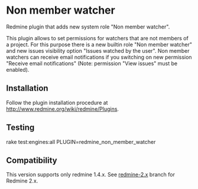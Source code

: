 # Non member watcher

Redmine plugin that adds new system role "Non member watcher".

This plugin allows to set permissions for watchers that are not members of a
project. For this purpose there is a new builtin role "Non member watcher" and
new issues visibility option "Issues watched by the user".
Non member watchers can receive email notifications if you switching on new
permission "Receive email notifications" (Note: permission "View issues" must be enabled).

## Installation

Follow the plugin installation procedure at http://www.redmine.org/wiki/redmine/Plugins.

## Testing

rake test:engines:all PLUGIN=redmine_non_member_watcher

## Compatibility

This version supports only redmine 1.4.x. See [redmine-2.x](https://github.com/Undev/redmine_non_member_watcher) branch for Redmine 2.x.
